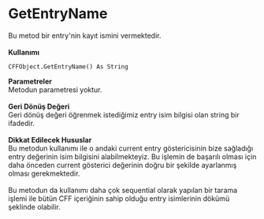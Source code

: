 # GetEntryName

Bu metod bir entry'nin kayıt ismini vermektedir.\
\
**Kullanımı**

```
CFFObject.GetEntryName() As String
```

**Parametreler**\
Metodun parametresi yoktur.\
\
**Geri Dönüş Değeri**\
Geri dönüş değeri öğrenmek istediğimiz entry isim bilgisi olan string bir ifadedir.\
\
**Dikkat Edilecek Hususlar**\
Bu metodun kullanımı ile o andaki current entry göstericisinin bize sağladığı entry değerinin isim bilgisini alabilmekteyiz. Bu işlemin de başarılı olması için daha önceden current gösterici değerinin doğru bir şekilde ayarlanmış olması gerekmektedir.\
\
Bu metodun da kullanımı daha çok sequential olarak yapılan bir tarama işlemi ile bütün CFF içeriğinin sahip olduğu entry isimlerinin dökümü şeklinde olabilir.
